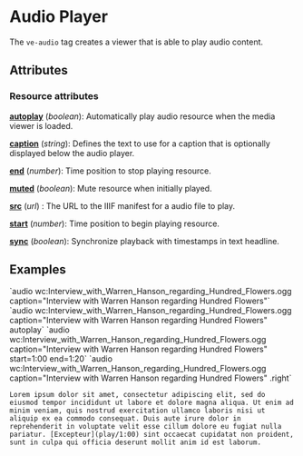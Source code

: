 # Audio Player

<style> 
    .markdown-section h3 ~ p > strong > a { color: crimson; font-size: 110%; text-decoration: none; }
    .markdown-section table { 
        margin-left:3rem; 
        width: calc(100% - 6rem); 
        border:1px solid #555;
    }
    .markdown-section td, .markdown-section th {
        border:1px solid #555;
        padding: 8px;
        line-height: 1.2;
    }
    .markdown-section th {
        background-color:#E2F0F7;
        font-weight:bold !important;
        text-align:center !important;
    }
</style>

The `ve-audio` tag creates a viewer that is able to play audio content.

## Attributes

### Resource attributes

**[autoplay](examples)** (_boolean_):  Automatically play audio resource when the media viewer is loaded.

**[caption](#examples)** (_string_): Defines the text to use for a caption that is optionally displayed below the audio player.

**[end](#examples)** (_number_): Time position to stop playing resource.

**[muted](#examples)** (_boolean_):  Mute resource when initially played.

**[src](#examples)** (_url_) :  The URL to the IIIF manifest for a audio file to play.

**[start](#examples)** (_number_):  Time position to begin playing resource.

**[sync](#examples)** (_boolean_): Synchronize playback with timestamps in text headline.


## Examples

<ve-snippet collapsible label="Audio file hosted on Wikimedia Commons">
`audio wc:Interview_with_Warren_Hanson_regarding_Hundred_Flowers.ogg caption="Interview with Warren Hanson regarding Hundred Flowers"`
</ve-snippet>

<ve-snippet collapsible label="Audio file hosted on Wikimedia Commons, with autoplay">
`audio wc:Interview_with_Warren_Hanson_regarding_Hundred_Flowers.ogg caption="Interview with Warren Hanson regarding Hundred Flowers" autoplay`
</ve-snippet>

<ve-snippet collapsible label="Audio file hosted on Wikimedia Commons, with start and end">
`audio wc:Interview_with_Warren_Hanson_regarding_Hundred_Flowers.ogg caption="Interview with Warren Hanson regarding Hundred Flowers"  start=1:00 end=1:20`
</ve-snippet>

<ve-snippet collapsible label="Audio file hosted on Wikimedia Commons, with text trigger">
    `audio wc:Interview_with_Warren_Hanson_regarding_Hundred_Flowers.ogg caption="Interview with Warren Hanson regarding Hundred Flowers" .right`

    Lorem ipsum dolor sit amet, consectetur adipiscing elit, sed do eiusmod tempor incididunt ut labore et dolore magna aliqua. Ut enim ad minim veniam, quis nostrud exercitation ullamco laboris nisi ut aliquip ex ea commodo consequat. Duis aute irure dolor in reprehenderit in voluptate velit esse cillum dolore eu fugiat nulla pariatur. [Excepteur](play/1:00) sint occaecat cupidatat non proident, sunt in culpa qui officia deserunt mollit anim id est laborum.
</ve-snippet>
